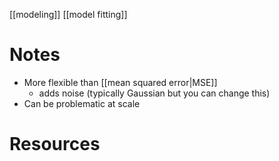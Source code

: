 [[modeling]]
[[model fitting]]

# Notes
- More flexible than [[mean squared error|MSE]]
	- adds noise (typically Gaussian but you can change this)
- Can be problematic at scale

# Resources